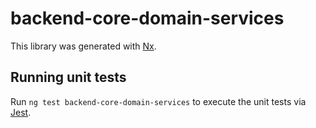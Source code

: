 # backend-core-domain-services

This library was generated with [Nx](https://nx.dev).

## Running unit tests

Run `ng test backend-core-domain-services` to execute the unit tests via [Jest](https://jestjs.io).
